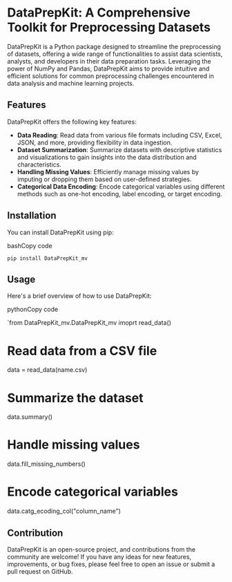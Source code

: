 
# DataPrepKit: A Comprehensive Toolkit for Preprocessing Datasets

DataPrepKit is a Python package designed to streamline the preprocessing of datasets, offering a wide range of functionalities to assist data scientists, analysts, and developers in their data preparation tasks. Leveraging the power of NumPy and Pandas, DataPrepKit aims to provide intuitive and efficient solutions for common preprocessing challenges encountered in data analysis and machine learning projects.

## Features

DataPrepKit offers the following key features:

-   **Data Reading**: Read data from various file formats including CSV, Excel, JSON, and more, providing flexibility in data ingestion.
-   **Dataset Summarization**: Summarize datasets with descriptive statistics and visualizations to gain insights into the data distribution and characteristics.
-   **Handling Missing Values**: Efficiently manage missing values by imputing or dropping them based on user-defined strategies.
-   **Categorical Data Encoding**: Encode categorical variables using different methods such as one-hot encoding, label encoding, or target encoding.

## Installation

You can install DataPrepKit using pip:

bashCopy code

`pip install DataPrepKit_mv` 

## Usage

Here's a brief overview of how to use DataPrepKit:

pythonCopy code

`from DataPrepKit_mv.DataPrepKit_mv imoprt read_data()

# Read data from a CSV file
data = read_data(name.csv)

# Summarize the dataset
data.summary()

# Handle missing values
data.fill_missing_numbers()

# Encode categorical variables
data.catg_ecoding_col("column_name")

## Contribution

DataPrepKit is an open-source project, and contributions from the community are welcome! If you have any ideas for new features, improvements, or bug fixes, please feel free to open an issue or submit a pull request on GitHub.

